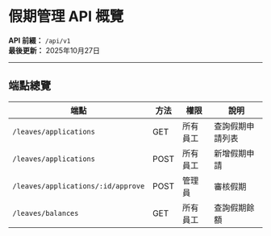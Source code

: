 # 假期管理 API 概覽

**API 前綴：** `/api/v1`  
**最後更新：** 2025年10月27日

---

## 端點總覽

| 端點 | 方法 | 權限 | 說明 |
|------|------|------|------|
| `/leaves/applications` | GET | 所有員工 | 查詢假期申請列表 |
| `/leaves/applications` | POST | 所有員工 | 新增假期申請 |
| `/leaves/applications/:id/approve` | POST | 管理員 | 審核假期 |
| `/leaves/balances` | GET | 所有員工 | 查詢假期餘額 |



